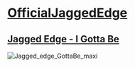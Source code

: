 # [OfficialJaggedEdge](https://www.youtube.com/channel/UCiqCWkabSIGCA-O2neMJG4Q)

## [Jagged Edge - I Gotta Be](https://youtu.be/XAa4kZ8Gnt4?si=Cozf-gb0bkZYZM-C)

![Jagged_edge_GottaBe_maxi](https://i.discogs.com/gcIOSZwV-ggIDVz1B-Li-lKeyU5VksLfroQBmnA5-fs/rs:fit/g:sm/q:90/h:471/w:600/czM6Ly9kaXNjb2dz/LWRhdGFiYXNlLWlt/YWdlcy9SLTM0Mzgy/MDQtMTMzMDM3OTc3/NS5qcGVn.jpeg)
